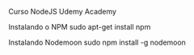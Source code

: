 Curso NodeJS Udemy Academy

Instalando o NPM
sudo apt-get install npm

Instalando Nodemoon
sudo npm install -g nodemoon